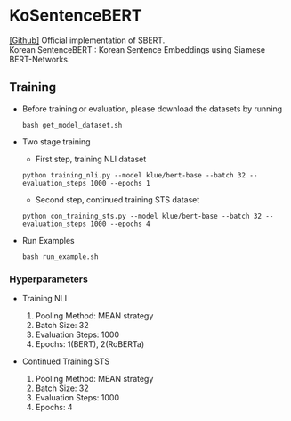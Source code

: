 # KoSentenceBERT
[[Github]](https://github.com/UKPLab/sentence-transformers) Official implementation of SBERT. <br>
Korean SentenceBERT : Korean Sentence Embeddings using Siamese BERT-Networks.

## Training
- Before training or evaluation, please download the datasets by running
    ```
    bash get_model_dataset.sh
    ```
- Two stage training
    - First step, training NLI dataset
    ```
    python training_nli.py --model klue/bert-base --batch 32 --evaluation_steps 1000 --epochs 1
    ```
    - Second step, continued training STS dataset
    ```
    python con_training_sts.py --model klue/bert-base --batch 32 --evaluation_steps 1000 --epochs 4
    ```
    
- Run Examples
  ```
  bash run_example.sh
  ```
### Hyperparameters
- Training NLI
  1. Pooling Method: MEAN strategy
  2. Batch Size: 32
  3. Evaluation Steps: 1000
  4. Epochs: 1(BERT), 2(RoBERTa)
  
- Continued Training STS
  1. Pooling Method: MEAN strategy
  2. Batch Size: 32
  3. Evaluation Steps: 1000
  4. Epochs: 4
